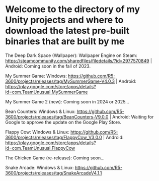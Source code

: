 # Welcome to the directory of my Unity projects and where to download the latest pre-built binaries that are built by me

The Deep Dark Space (Wallpaper): Wallpaper Engine on Steam: https://steamcommunity.com/sharedfiles/filedetails/?id=2977570849    |    Android: Coming soon in the fall of 2023.

My Summer Game: Windows: https://github.com/R5-3600/projects/releases/tag/MySummerGame-V4.0.3    |    Android: https://play.google.com/store/apps/details?id=com.TeamUnusual.MySummerGame

My Summer Game 2 (new): Coming soon in 2024 or 2025...

Bean Counters: Windows & Linux: https://github.com/R5-3600/projects/releases/tag/BeanCounters-V9.0.0    |    Android: Waiting for Google to approve the update on the Google Play Store.

Flappy Cow: Windows & Linux: https://github.com/R5-3600/projects/releases/tag/FlappyCow_V3.0.0    |    Android: https://play.google.com/store/apps/details?id=com.TeamUnusual.FlappyCow

The Chicken Game (re-release): Coming soon...

Snake Arcade: Windows & Linux: https://github.com/R5-3600/projects/releases/tag/SnakeArcadeV4.1.1
